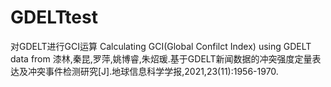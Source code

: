 # GDELTtest
对GDELT进行GCI运算
Calculating GCI(Global Confilct Index) using GDELT data
from 漆林,秦昆,罗萍,姚博睿,朱炤瑗.基于GDELT新闻数据的冲突强度定量表达及冲突事件检测研究[J].地球信息科学学报,2021,23(11):1956-1970.
